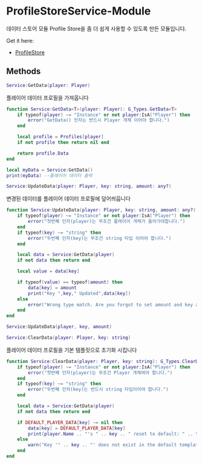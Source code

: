 # ProfileStoreService-Module

데이터 스토어 모듈 Profile Store을 좀 더 쉽게 사용할 수 있도록 만든 모듈입니다. 

Get it here:

* [ProfileStore](https://github.com/MadStudioRoblox/ProfileStore)

## Methods

```lua
Service:GetData(player: Player)
```
플레이어 데이터 프로필을 가져옵니다

```lua
function Service:GetData<T>(player: Player): G_Types.GetData<T>
	if typeof(player) ~= "Instance" or not player:IsA("Player") then
		error("GetData() 인자는 반드시 Player 개체 이어야 합니다.")
	end

	local profile = Profiles[player]
	if not profile then return nil end

	return profile.Data
end

local myData = Service:GetData()
print(myData) --플레이어 데이터 출력
```

```lua
Service:UpdateData(player: Player, key: string, amount: any?)
```
변경된 데이터를 플레이어 데이터 프로필에 덮어씌웁니다

```lua
function Service:UpdateData(player: Player, key: string, amount: any?): G_Types.UpdateData
	if typeof(player) ~= "Instance" or not player:IsA("Player") then
		error("첫번째 인자(player)는 무조건 플레이어 개체가 들어가야합니다.")
	end
	if typeof(key) ~= "string" then
		error("두번째 인자(key)는 무조건 string 타입 이어야 합니다.")
	end

	local data = Service:GetData(player)
	if not data then return end

	local value = data[key]

	if typeof(value) == typeof(amount) then
		data[key] = amount
		print("Key ",key," Updated",data[key])
	else		
		error("Wrong type match. Are you forgot to set amount and key as same type?")
	end
end

Service:UpdateData(player, key, amount)
```


```lua
Service:ClearData(player: Player, key: string)
```
플레이어 데이터 프로필을 기본 템플릿으로 초기화 시킵니다

```lua
function Service:ClearData(player: Player, key: string): G_Types.ClearData
	if typeof(player) ~= "Instance" or not player:IsA("Player") then
		error("첫번째 인자(player)는 무조건 Player 개체여야 합니다.")
	end
	if typeof(key) ~= "string" then
		error("두번째 인자(key)는 반드시 string 타입이어야 합니다.")
	end

	local data = Service:GetData(player)
	if not data then return end

	if DEFAULT_PLAYER_DATA[key] ~= nil then
		data[key] = DEFAULT_PLAYER_DATA[key]
		print(player.Name .. "'s " .. key .. " reset to default: " .. tostring(data[key]))
	else
		warn("Key '" .. key .. "' does not exist in the default template.")
	end
end
```
